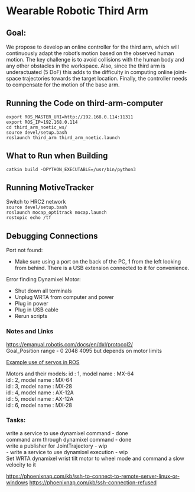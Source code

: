# Wearable Robotic Third Arm

## Goal:

We propose to develop an online controller for the third arm, which will continuously adapt the robot’s motion based on the 
observed human motion. The key challenge is to avoid collisions with the human body and any other obstacles in the workspace. Also, since the third arm is underactuated (5 DoF) this adds to the difficulty in computing online joint-space trajectories towards the target location. Finally, the controller needs to compensate for the motion of the base arm.

## Running the Code on third-arm-computer
`export ROS_MASTER_URI=http://192.168.0.114:11311`  
`export ROS_IP=192.168.0.114`  
`cd third_arm_noetic_ws/`  
`source devel/setup.bash`  
`roslaunch third_arm third_arm_noetic.launch`  

## What to Run when Building
`catkin build -DPYTHON_EXECUTABLE=/usr/bin/python3`  

## Running MotiveTracker
Switch to HRC2 network  
`source devel/setup.bash`  
`roslaunch mocap_optitrack mocap.launch`  
`rostopic echo /tf`  

## Debugging Connections

Port not found:
- Make sure using a port on the back of the PC, 1 from the left looking from behind. There is a USB extension connected to it for convenience.  

Error finding Dynamixel Motor:
- Shut down all terminals  
- Unplug WRTA from computer and power  
- Plug in power  
- Plug in USB cable  
- Rerun scripts  


### Notes and Links
https://emanual.robotis.com/docs/en/dxl/protocol2/  
Goal_Position range - 0 2048 4095 but depends on motor limits  

[Example use of servos in ROS](https://www.theconstructsim.com/morpheus-chair-dynamixel-servos-with-robot-arm-ros-s4-ep-1/)

Motors and their models:
id : 1, model name : MX-64  
id : 2, model name : MX-64  
id : 3, model name : MX-28  
id : 4, model name : AX-12A  
id : 5, model name : AX-12A  
id : 6, model name : MX-28  


### Tasks:

write a service to use dynamixel command - done  
command arm through dynamixel command - done  
write a publisher for JointTrajectory - wip  
	- write a service to use dynamixel execution - wip  
Set WRTA dynamixel wrist tilt motor to wheel mode and command a slow velocity to it

https://phoenixnap.com/kb/ssh-to-connect-to-remote-server-linux-or-windows
https://phoenixnap.com/kb/ssh-connection-refused
